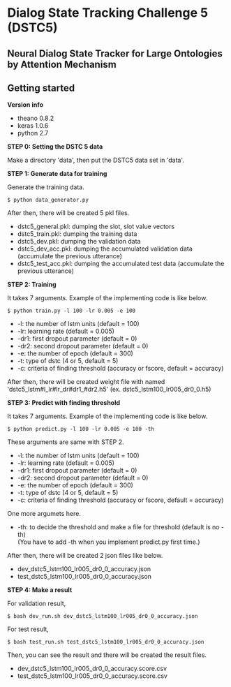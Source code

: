 # Dialog State Tracking Challenge 5 (DSTC5)

## Neural Dialog State Tracker for Large Ontologies by Attention Mechanism

## Getting started

**Version info**
* theano 0.8.2
* keras 1.0.6
* python 2.7

**STEP 0: Setting the DSTC 5 data** </br>

Make a directory 'data', then put the DSTC5 data set in 'data'. </br>

**STEP 1: Generate data for training** </br>

Generate the training data.

    $ python data_generator.py  

After then, there will be created 5 pkl files.

* dstc5_general.pkl: dumping the slot, slot value vectors </br>
* dstc5_train.pkl: dumping the training data </br>
* dstc5_dev.pkl: dumping the validation data </br>
* dstc5_dev_acc.pkl: dumping the accumulated validation data (accumulate the previous utterance) </br>
* dstc5_test_acc.pkl: dumping the accumulated test data (accumulate the previous utterance) </br>

**STEP 2: Training** </br>

It takes 7 arguments. Example of the implementing code is like below. 

    $ python train.py -l 100 -lr 0.005 -e 100

*  -l: the number of lstm units (default = 100) </br>
* -lr: learning rate (default = 0.005) </br>
* -dr1: first dropout parameter (default = 0) </br>
* -dr2: second dropout parameter (default = 0) </br>
*  -e: the number of epoch (default = 300) </br>
*  -t: type of dstc (4 or 5, default = 5) </br>
*  -c: criteria of finding threshold (accuracy or fscore, default = accuracy) </br>

After then, there will be created weight file with named 'dstc5_lstm#l_lr#lr_dr#dr1_#dr2.h5' (ex. dstc5_lstm100_lr005_dr0_0.h5)

**STEP 3: Predict with finding threshold** </br>

It takes 7 arguments. Example of the implementing code is like below. 

    $ python predict.py -l 100 -lr 0.005 -e 100 -th

These arguments are same with STEP 2.

*   -l: the number of lstm units (default = 100) </br>
*  -lr: learning rate (default = 0.005) </br>
* -dr1: first dropout parameter (default = 0) </br>
* -dr2: second dropout parameter (default = 0) </br>
*   -e: the number of epoch (default = 300) </br>
*   -t: type of dstc (4 or 5, default = 5) </br>
*   -c: criteria of finding threshold (accuracy or fscore, default = accuracy) </br>

One more argumets here.

*   -th: to decide the threshold and make a file for threshold (default is no -th) </br>
  (You have to add -th when you implement predict.py first time.)

After then, there will be created 2 json files like below.

* dev_dstc5_lstm100_lr005_dr0_0_accuracy.json </br>
* test_dstc5_lstm100_lr005_dr0_0_accuracy.json </br>

**STEP 4: Make a result** </br>

For validation result,

    $ bash dev_run.sh dev_dstc5_lstm100_lr005_dr0_0_accuracy.json

For test result,

    $ bash test_run.sh test_dstc5_lstm100_lr005_dr0_0_accuracy.json

Then, you can see the result and there will be created the result files.

* dev_dstc5_lstm100_lr005_dr0_0_accuracy.score.csv </br>
* test_dstc5_lstm100_lr005_dr0_0_accuracy.score.csv
